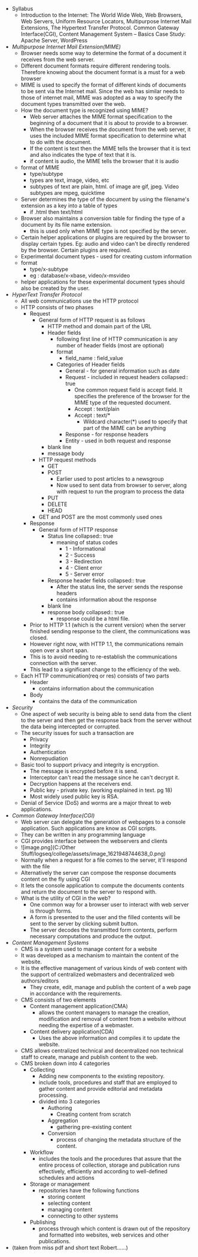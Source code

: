 - Syllabus
  - Introduction to the Internet: The World Wide Web, Web Browsers, Web Servers, Uniform Resource Locators, Multipurpose Internet Mail Extensions, The Hypertext Transfer Protocol. Common Gateway Interface(CGI), Content Management System – Basics Case Study: Apache Server, WordPress
- *Multipurpose Internet Mail Extension(MIME)*
  - Browser needs some way to determine the format of a document it receives from the web server.
  - Different document formats require different rendering tools. Therefore knowing about the document format is a must for a web browser
  - MIME is used to specify the format of different kinds of documents to be sent via the Internet mail. Since the web has similar needs to those of internet mail, MIME was adopted as a way to specify the document types transmitted over the web.
  - How the document type is recognized using MIME?
    - Web server attaches the MIME format specification to the beginning of a document that it is about to provide to a browser.
    - When the browser receives the document from the web server, it uses the included MIME format specification to determine what to do with the document.
    - If the content is text then the MIME tells the browser that it is text and also indicates the type of text that it is.
    - if content is audio, the MIME tells the browser that it is audio
  - format of MIME
    - type/subtype
    - types are text, image, video, etc
    - subtypes of text are plain, html. of image are gif, jpeg. Video subtypes are mpeg, quicktime
  - Server determines the type of the document by using the filename's extension as a key into a table of types
    - if .html then text/html
  - Browser also maintains a conversion table for finding the type of a document by its file name extension.
    - this is used only when MIME type is not specified by the server.
  - Certain helper applications or plugins are required by the browser to display certain types. Eg: audio and video can't be directly rendered by the browser. Certain plugins are required.
  - Experimental document types - used for creating custom information
  - format
    - type/x-subtype
    - eg : database/x-xbase, video/x-msvideo
  - helper applications for these experimental document types should also be created by the user.
- *HyperText Transfer Protocol*
  - All web communications use the HTTP protocol
  - HTTP consists of two phases
    - Request
      - General form of HTTP request is as follows
        - HTTP method and domain part of the URL
        - Header fields
          - following first line of HTTP communication is any number of header fields (most are optional)
          - format
            - field_name : field_value
          - Categories of Header fields
            - General - for general information such as date
            - Request - included in request headers
              collapsed:: true
              - One common request field is accept field. It specifies the preference of the browser for the MIME type of the requested document.
              - Accept : text/plain
              - Accept : text/*
                - Wildcard character(*) used to specify that part of the MIME can be anything
            - Response - for response headers
            - Entity - used in both request and response
        - blank line
        - message body
      - HTTP request methods
        - GET
        - POST
          - Earlier used to post articles to a newsgroup
          - Now used to sent data from browser to server, along with request to run the program to process the data
        - PUT
        - DELETE
        - HEAD
      - GET and POST are the most commonly used ones
    - Response
      - General form of HTTP response
        - Status line
          collapsed:: true
          - meaning of status codes
            - 1 - Informational
            - 2 - Success
            - 3 - Redirection
            - 4 - Client error
            - 5 - Server error
        - Response header fields
          collapsed:: true
          - After the status line, the server sends the response headers
          - contains information about the response
        - blank line
        - response body
          collapsed:: true
          - response could be a html file.
    - Prior to HTTP 1.1 (which is the current version) when the server finished sending response to the client, the communications was closed.
    - However right now, with HTTP 1.1, the communications remain open over a short span.
    - This is to avoid needing to re-establish the communications connection with the server.
    - This lead to a significant change to the efficiency of the web.
  - Each HTTP communication(req or res) consists of two parts
    - Header
      - contains information about the communication
    - Body
      - contains the data of the communication
- *Security*
  - One aspect of web security is being able to send data from the client to the server and then get the response back from the server without the data being intercepted or corrupted.
  - The security issues for such a transaction are
    - Privacy
    - Integrity
    - Authentication
    - Nonrepudiation
  - Basic tool to support privacy and integrity is encryption.
    - The message is encrypted before it is send.
    - Interceptor can't read the message since he can't decrypt it.
    - Decryption happens at the receivers end.
    - Public key - private key. (working explained in text. pg 18)
    - Most widely used public key is RSA.
  - Denial of Service (DoS) and worms are a major threat to web applications.
- *Common Gateway Interface(CGI)*
  - Web server can delegate the generation of webpages to a console application. Such applications are know as CGI scripts.
  - They can be written in any programming language
  - CGI provides interface between the webservers and clients
  - ![image.png](C:/Other Stuff/logseq/college/assets/image_1621948744638_0.png)
  - Normally when a request for a file comes to the server, it'll respond with the file
  - Alternatively the server can compose the response documents content on the fly using CGI
  - It lets the console application to compute the documents contents and return the document to the server to respond with.
  - What is the utility of CGI in the web?
    - One common way for a browser user to interact with web server is through forms.
    - A form is presented to the user and the filled contents will be sent to the server by clicking submit button.
    - The server decodes the transmitted form contents, perform necessary computations and produce the output.
- *Content Management Systems*
  - CMS is a system used to manage content for a website
  - It was developed as a mechanism to maintain the content of the website.
  - It is the effective management of various kinds of web content with the support of centralized webmasters and decentralized web authors/editors
    - They create, edit, manage and publish the content of a web page in accordance with the requirements.
  - CMS consists of two elements
    - Content management application(CMA)
      - allows the content managers to manage the creation, modification and removal of content from a website without needing the expertise of a webmaster.
    - Content delivery application(CDA)
      - Uses the above information and compiles it to update the website.
  - CMS allows centralized technical and decentralized non technical staff to create, manage and publish content to the web.
  - CMS broken down into 4 categories
    - Collecting
      - Adding new components to the existing repository.
      - include tools, procedures and staff that are employed to gather content and provide editorial and metadata processing.
      - divided into 3 categories
        - Authoring
          - Creating content from scratch
        - Aggregation
          - gathering pre-existing content
        - Conversion
          - process of changing the metadata structure of the content.
    - Workflow
      - includes the tools and the procedures that assure that the entire process of collection, storage and publication runs effectively, efficiently and according to well-defined schedules and actions
    - Storage or management
      - repositories have the following functions
        - storing content
        - selecting content
        - managing content
        - connecting to other systems
    - Publishing
      - process through which content is drawn out of the repository and formatted into websites, web services and other publications.
- (taken from miss pdf and short text Robert......)
